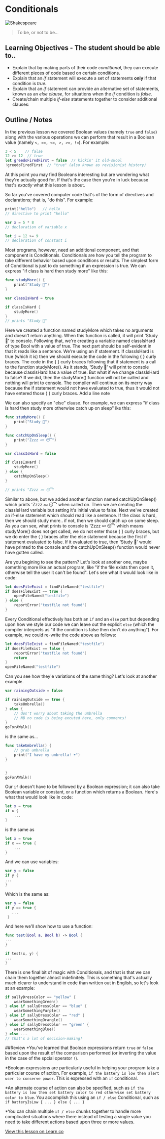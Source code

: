 # Conditionals

![Shakespeare](http://www.gomoxie.com/wp-content/uploads/Hamlet.jpg)
>To be, or not to be...

## Learning Objectives - The student should be able to..

* Explain that by making parts of their code *conditional*, they can execute different pieces of code based on certain conditions.
* Explain that an *if* statement will execute a set of statements **only** if that condition is *true*. 
* Explain that an *if* statement can provide an alternative set of statements, known as an *else clause*, for situations when the *if* condition is *false*.
* Create/chain multiple *if-else* statements together to consider additional clauses:



## Outline / Notes

In the previous lesson we covered Boolean values (namely ````true```` and ````false````) along with the various operations we can perform that result in a Boolean value (namely ````<, ==, <=, >, >=, !=````).
For example:

````Swift
3 < 5    // false
12 >= 12  // true
let greedoFiredFirst = false  // kickin' it old-skool
!greedoFiredFirst  // "true" (also known as revisionist history)
````

At this point you may find Booleans interesting but are wondering what they're actually good for.  If that's the case then you're in luck because that's *exactly* what this lesson is about.

So far you've covered computer code that's of the form of directives and declarations; that is, "do this".  For example:

````Swift
print("hello")   // hello
// directive to print "hello"

var x = 5 * 8
// declaration of variable x

let i = 12 >= 9
// declaration of constant i
````

Most programs, however, need an additional component, and that component is Conditionals.  Conditionals are how you tell the program to take different behavior based upon conditions or results.  The simplest form of Conditional is just to do something if an expression is true.  We can express "if class is hard then study more" like this:

````Swift
func studyMore() {
    print("Study 📖")
}

var classIsHard = true

if classIsHard {
	studyMore()
}
// prints "Study 📖"
````

Here we created a function named studyMore which takes no arguments and doesn't return anything. When this function is called, it will print 'Study 📖' to console. Following that, we're creating a variable named classIsHard of type Bool with a value of true. The next part should be self-evident in that it reads like a sentence. We're using an if statement. If classIsHard is true (which it is) then we should execute the code in the following { } curly braces. The code in the { } curly braces following that if statement is a call to the function studyMore(). As it stands, 'Study 📖' will print to console because classIsHard has a value of true. But what if we change classIsHard to false? If we did, then the studyMore() function will not be called and nothing will print to console. The compiler will continue on its merry way because the if statement would not have evaluated to true, thus it would not have entered those { } curly braces.
Add a line note

We can also specify an "else" clause.  For example, we can express "if class is hard then study more otherwise catch up on sleep" ike this:

````Swift
func studyMore() {
    print("Study 📖")
}

func catchUpOnSleep() {
    print("Zzzz 💤 😴")
}

var classIsHard = false

if classIsHard {
    studyMore()
} else {   
    catchUpOnSleep()
}

// prints "Zzzz 💤 😴"
````
Similar to above, but we added another function named catchUpOnSleep() which prints 'Zzzz 💤 😴' when called on. Then we are creating the classIsHard variable but setting it's initial value to false. Next we've created an if-else statement which should read like a sentence. If the class is hard, then we should study more.. if not, then we should catch up on some sleep. As you can see, what prints to console is 'Zzzz 💤 😴' which means studyMore() does not get called, we do not enter those { } curly braces, but we do enter the { } braces after the else statement because the first if statement evaluated to false. If it evaluated to true, then 'Study 📖' would have printed to the console and the catchUpOnSleep() function would never have gotten called.

Are you begining to see the pattern?  Let's look at another one, maybe something more like an actual program, like "if the file exists then open it, otherwise tell the user it can't be found".  Let's see what it would look like in code:

````Swift
let doesFileExist = findFileNamed("testfile")
if doesFileExist == true {
	openFileNamed("testfile")
} else {
	reportError("testfile not found")
}
````

Every Conditional effectively has both an ````if```` and an ````else```` part but depending upon how we style our code we can leave out the explicit ````else```` (which the compiler interprets as "if the condition is false then don't do anything").  For example, we could re-write the code above as follows:

````Swift
let doesFileExist = findFileNamed("testfile")
if doesFileExist == false {
	reportError("testfile not found")
	return
}
openFileNamed("testfile")
````

Can you see how they'e variations of the same thing?  Let's look at another example.

````Swift
var rainingOutside = false

if rainingOutside == true {
	takeUmbrella()
} else {
	// don't worry about taking the umbrella
	// NB no code is being excuted here, only comments!
}
goForAWalk()
````
is the same as...

````Swift
func takeUmbrella() {
    // grab umbrella
    print("I have my umbrella! ☂️")
}


}
goForAWalk()
````

Our ````if```` doesn't have to be followed by a Boolean expression; it can also take Boolean variable or constant, or a function which returns a Boolean.  Here's what that would look like in code:

````Swift
let x = true
if x {
	...
}
````

is the same as

````Swift
let x = true
if x == true {
	...
}
````

And we can use variables:

````Swift
var y = false
if y {
...
}
````

Which is the same as:

````Swift
var y = false
if y == true {
   ...
 }
 ````
 
And here we'll show how to use a function:

````Swift
func test(Bool a, Bool b) -> Bool {
...
}

if test(x, y) {
...
}
````

There is one final bit of magic with Conditionals, and that is that we can chain them together almost indefinitely.  This is something that's actually much clearer to understand in code than written out in English, so let's look at an example:

````Swift
if sallyDressColor == "yellow" {
	wearSomethingGreen()
} else if sallyDressColor == "blue" {
	wearSomethingPurple()
} else if sallyDressColor == "red" {
	wearSomethingOrangle() 
} else if sallyDressColor == "green" {
	wearSomethingBlue()
} else ...
// that's a lot of decision-making!
````

##Review
*You've learned that Boolean expressions return ````true```` or ````false```` based upon the result of the comparison performed (or inverting the value in the case of the spcial operator ````!````).

*Boolean expressions are particularly useful in helping your program take a particular course of action.  For example, ````if the battery is low then alert user to conserve power````.  This is expressed with an ````if```` conditional.

*An alternate course of action can also be specified, such as ````if the battery is low then set battery color to red otherwise set battery color to blue````.   You accomplish this using an ````if / else```` Conditional, such as ````if batteryIsLow { ... } else { ... }````

*You can chain multiple ````if / else```` chunks together to handle more complicated situations where there instead of testing a single value you need to take different actions based upon three or more values.


<a href='https://learn.co/lessons/Conditionals' data-visibility='hidden'>View this lesson on Learn.co</a>
